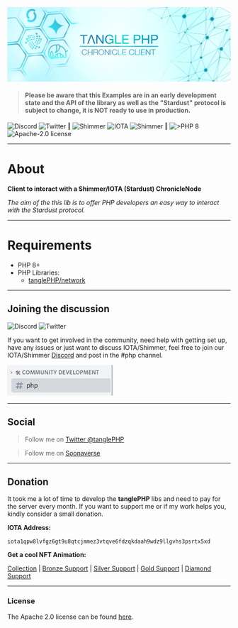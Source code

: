 
![](.meta/Banner.png)

>#### Please be aware that this Examples are in an early development state and the API of the library as well as the "Stardust" protocol is subject to change, it is NOT ready to use in production.

  <a href="https://discord.iota.org/" style="text-decoration:none;"><img src="https://img.shields.io/badge/Discord-9cf.svg?style=social&logo=discord" alt="Discord"></a>
  <a href="https://twitter.com/tanglePHP/" style="text-decoration:none;"><img src="https://img.shields.io/badge/Twitter-@tanglePHP-9cf.svg?style=social&logo=twitter" alt="Twitter"></a> ‖
  <a href="https://www.tanglephp.com/" style="text-decoration:none;"><img src="https://img.shields.io/badge/tanglePHP-grey?style=flat-square&logo=tanglePHP" alt="Shimmer"></a>
  <a href="https://www.iota.org/" style="text-decoration:none;"><img src="https://img.shields.io/badge/IOTA-grey?style=flat-square&logo=iota" alt="IOTA"></a>
  <a href="https://www.shimmer.network/" style="text-decoration:none;"><img src="https://img.shields.io/badge/Shimmer-grey?style=flat-square&logo=shimmer" alt="Shimmer"></a> ‖
  <a href="https://www.php.net/" style="text-decoration:none;"><img src="https://img.shields.io/badge/PHP->= 8.1.x-blue?style=flat-square&logo=php" alt=">PHP 8"></a>
  <a href="https://github.com/iota-community/iota.php/LICENSE" style="text-decoration:none;"><img src="https://img.shields.io/badge/license-Apache--2.0-green?style=flat-square" alt="Apache-2.0 license"></a>

---

# About

**Client to interact with a Shimmer/IOTA (Stardust) ChronicleNode** 

_The aim of the this lib is to offer PHP developers an easy way to interact with the Stardust protocol._ 

---


# Requirements

+ PHP 8+
+ PHP Libraries:
    + [tanglePHP/network](https://github.com/tanglePHP/network)

---

## Joining the discussion

<a href="https://discord.iota.org/" style="text-decoration:none;"><img src="https://img.shields.io/badge/Discord-9cf.svg?style=social&logo=discord" alt="Discord"></a>
<a href="https://twitter.com/tanglePHP/" style="text-decoration:none;"><img src="https://img.shields.io/badge/Twitter-@tanglePHP-9cf.svg?style=social&logo=twitter" alt="Twitter"></a>

If you want to get involved in the community, need help with getting set up, have any issues or just want to discuss IOTA/Shimmer, feel free to join our
IOTA/Shimmer [Discord](https://discord.iota.org/) and post in the #php channel.

![](.meta/Help_DiscordPhpChannel.png)


___

## Social

> Follow me on  [Twitter @tanglePHP](https://twitter.com/tanglePHP)

> Follow me on [Soonaverse](https://soonaverse.com/space/0xb62ff484cb5f512eb0a110055511b3f4a57467a9/overview)

---

## Donation

It took me a lot of time to develop the **tanglePHP** libs and need to pay for the server every month. If you want to support me or if my work helps you, kindly consider a small donation.

**IOTA Address:**
```
iota1qpw8lvfgz6gt9u8qtcjmmez3vtqve6fdzqkdaah9wdz9llgvhs3psrtx5xd
```

**Get a cool NFT Animation:**

[Collection](https://soonaverse.com/space/0xb62ff484cb5f512eb0a110055511b3f4a57467a9/collections) |
[Bronze Support](https://soonaverse.com/collection/0x17597da5756e1dc65d733318195bbd951b8eeb89) | 
[Silver Support](https://soonaverse.com/collection/0x9d4434ae8ac2e53e532ef4e260b408caadb8c917) | 
[Gold Support](https://soonaverse.com/collection/0xfd98a0c6f15a6ce2660c1e3031fa81f1e54e632d) | 
[Diamond Support](https://soonaverse.com/collection/0xbb11d1c78249e93fd49992a55dde2605f87ddbdb)

---

### License

The Apache 2.0 license can be found [here](LICENSE).